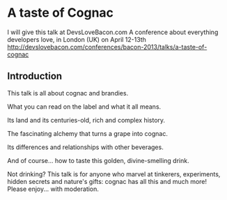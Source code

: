 # A taste of Cognac
I will give this talk at DevsLoveBacon.com
A conference about everything developers love, in London (UK) on April 12-13th
http://devslovebacon.com/conferences/bacon-2013/talks/a-taste-of-cognac

## Introduction
This talk is all about cognac and brandies.

What you can read on the label and what it all means.

Its land and its centuries-old, rich and complex history.

The fascinating alchemy that turns a grape into cognac.

Its differences and relationships with other beverages.

And of course... how to taste this golden, divine-smelling drink.


Not drinking? This talk is for anyone who marvel at tinkerers, experiments, hidden secrets and nature's gifts: cognac has all this
and much more! Please enjoy... with moderation.

